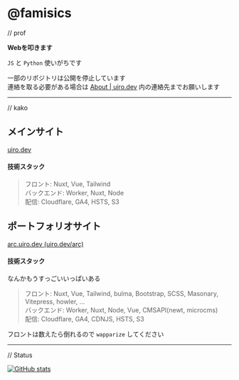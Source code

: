 # @famisics

// prof

**Webを叩きます**

`JS` と `Python` 使いがちです

一部のリポジトリは公開を停止しています  
連絡を取る必要がある場合は [About | uiro.dev](https://uiro.dev/about) 内の連絡先までお願いします

---

// kako

## メインサイト

[uiro.dev](https://uiro.dev)  

#### 技術スタック

> フロント: Nuxt, Vue, Tailwind  
> バックエンド: Worker, Nuxt, Node  
> 配信: Cloudflare, GA4, HSTS, S3

## ポートフォリオサイト

[arc.uiro.dev (uiro.dev/arc)](https://uiro.dev/arc)

#### 技術スタック

なんかもうすっごいいっぱいある

> フロント: Nuxt, Vue, Tailwind, bulma, Bootstrap, SCSS, Masonary, Vitepress, howler, ...  
> バックエンド: Worker, Nuxt, Node, Vue, CMSAPI(newt, microcms)  
> 配信: Cloudflare, GA4, CDNJS, HSTS, S3

フロントは数えたら倒れるので `wapparize` してください

---

// Status

[![GitHub stats](https://github-profile-summary-cards.vercel.app/api/cards/profile-details?username=famisics&theme=2077)](https://github.com/famisics)

<!-- [![trophy](https://github-profile-trophy.vercel.app/?username=famisics&theme=radical)](https://github.com/famisics/github-profile-trophy) -->
